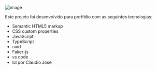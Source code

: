 ![image](https://github.com/user-attachments/assets/1a78691e-c2ba-4f9c-acbf-5ee78ebaa1de)


Este projeto foi desenvolvido para portfólio com as seguintes tecnologias:

- Semantic HTML5 markup
- CSS custom properties
- JavaScript
- TypeScript
- uuid
- Faker-js
- vs code
- ⌨️ por Claudio Jose
